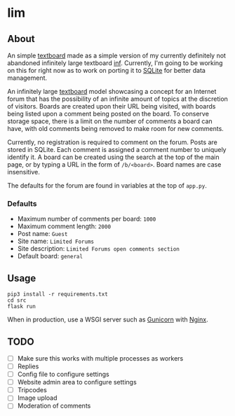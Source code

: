 # lim

## About

An simple [textboard](https://en.wikipedia.org/wiki/Textboard) made as a
simple version of my currently definitely not abandoned infinitely large
textboard [inf](https://github.com/gscbravo/inf). Currently, I'm going to
be working on this for right now as to work on porting it to
[SQLite](https://en.wikipedia.org/wiki/SQLite) for better data management.

An infinitely large [textboard](https://en.wikipedia.org/wiki/Textboard) model
showcasing a concept for an Internet forum that has the possibility of an
infinite amount of topics at the discretion of visitors. Boards are created
upon their URL being visited, with boards being listed upon a comment being
posted on the board. To conserve storage space, there is a limit on the number
of comments a board can have, with old comments being removed to make room for
new comments.

Currently, no registration is required to comment on the forum. Posts are
stored in SQLite. Each comment is assigned a comment number to uniquely
identify it. A board can be created using the search at the top of the main
page, or by typing a URL in the form of `/b/<board>`. Board names
are case insensitive.

The defaults for the forum are found in variables at the top of `app.py`.

### Defaults
- Maximum number of comments per board: `1000`
- Maximum comment length: `2000`
- Post name: `Guest`
- Site name: `Limited Forums`
- Site description: `Limited Forums open comments section`
- Default board: `general`

## Usage

```
pip3 install -r requirements.txt
cd src
flask run
```

When in production, use a WSGI server such as [Gunicorn](https://gunicorn.org/)
with [Nginx](https://nginx.org/).

## TODO

- [ ] Make sure this works with multiple processes as workers
- [ ] Replies
- [ ] Config file to configure settings
- [ ] Website admin area to configure settings
- [ ] Tripcodes
- [ ] Image upload
- [ ] Moderation of comments
